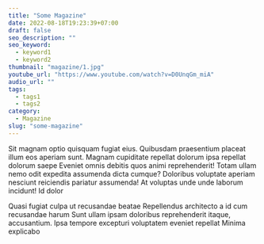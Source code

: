 ```yaml
---
title: "Some Magazine"
date: 2022-08-18T19:23:39+07:00
draft: false
seo_description: ""
seo_keyword:
  - keyword1
  - keyword2
thumbnail: "magazine/1.jpg"
youtube_url: "https://www.youtube.com/watch?v=D0UnqGm_miA"
audio_url: ""
tags:
  - tags1
  - tags2
category:
  - Magazine
slug: "some-magazine"
---
```


Sit magnam optio quisquam fugiat eius. Quibusdam praesentium placeat illum eos
aperiam sunt. Magnam cupiditate repellat dolorum ipsa repellat dolorum saepe
Eveniet omnis debitis quos animi reprehenderit! Totam ullam nemo odit expedita
assumenda dicta cumque? Doloribus voluptate aperiam nesciunt reiciendis
pariatur assumenda! At voluptas unde unde laborum incidunt! Id dolor

Quasi fugiat culpa ut
recusandae beatae Repellendus architecto a id cum recusandae harum Sunt ullam
ipsam doloribus reprehenderit itaque, accusantium. Ipsa tempore excepturi
voluptatem eveniet repellat Minima explicabo
